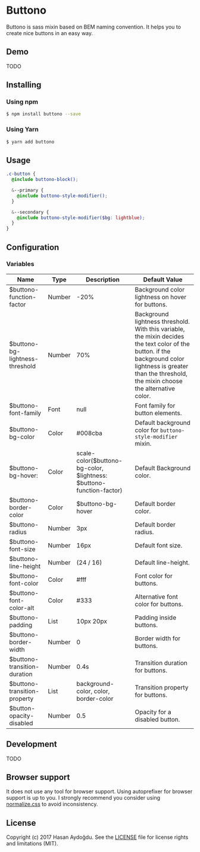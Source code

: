 # Buttono

Buttono is sass mixin based on BEM naming convention. It helps you to create nice buttons in an easy way.

## Demo

TODO

## Installing

### Using npm

```sh
$ npm install buttono --save
```

### Using Yarn

```sh
$ yarn add buttono
```

## Usage

```scss
.c-button {
  @include buttono-block();

  &--primary {
    @include buttono-style-modifier();
  }

  &--secondary {
    @include buttono-style-modifier($bg: lightblue);
  }
}
```

## Configuration

### Variables

| Name                            | Type   | Description | Default Value |
| ------------------------------- | ------ | ----------- | ------------- |
| $buttono-function-factor        | Number | -20%        | Background color lightness on hover for buttons. |
| $buttono-bg-lightness-threshold | Number | 70%         | Background lightness threshold. With this variable, the mixin decides the text color of the button. if the background color lightness is greater than the threshold, the mixin choose the alternative color.  |
| $buttono-font-family            | Font   | null        | Font family for button elements. |
| $buttono-bg-color               | Color  | #008cba     | Default background color for `buttono-style-modifier` mixin. |
| $buttono-bg-hover:              | Color  | scale-color($buttono-bg-color, $lightness: $buttono-function-factor) | Default Background color. |
| $buttono-border-color           | Color  | $buttono-bg-hover | Default border color.
| $buttono-radius                 | Number | 3px         | Default border radius. |
| $buttono-font-size              | Number | 16px        | Default font size. |
| $buttono-line-height            | Number | (24 / 16)   | Default line-height. |
| $buttono-font-color             | Color  | #fff        | Font color for buttons. |
| $buttono-font-color-alt         | Color  | #333        | Alternative font color for buttons. |
| $buttono-padding                | List   | 10px 20px   | Padding inside buttons. |
| $buttono-border-width           | Number | 0           | Border width for buttons. |
| $buttono-transition-duration    | Number | 0.4s        | Transition duration for buttons. |
| $buttono-transition-property    | List   | background-color, color, border-color | Transition property for buttons. |
| $button-opacity-disabled        | Number | 0.5         | Opacity for a disabled button. |

## Development

TODO

## Browser support

It does not use any tool for browser support. Using autoprefixer for browser support is up to you. I strongly recommend you consider using [normalize.css](https://necolas.github.io/normalize.css/) to avoid inconsistency.

## License

Copyright (c) 2017 Hasan Aydoğdu. See the [LICENSE](/LICENSE) file for license rights and limitations (MIT).
